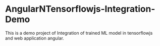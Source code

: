 # AngularNTensorflowjs-Integration-Demo
 This is a demo project of Integration of trained ML model in tensorflowjs and web application angular.
